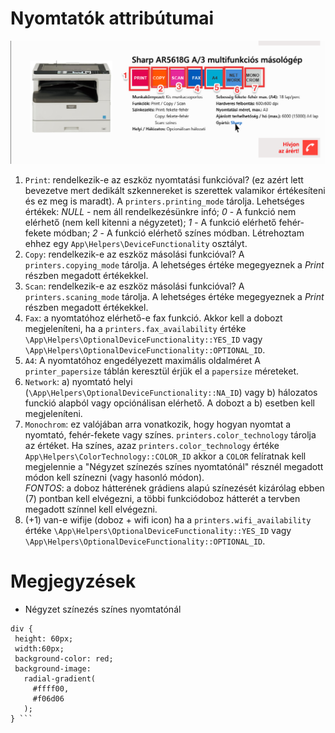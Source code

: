 # Nyomtatók attribútumai

![1 elem a nyomtató listából](images/printerlist_single_element.png)

1. ```Print```: rendelkezik-e az eszköz nyomtatási funkcióval? (ez azért lett bevezetve mert dedikált szkennereket 
is szerettek valamikor értékesíteni és ez meg is maradt). A ```printers.printing_mode``` tárolja. Lehetséges értékek: 
*NULL* - nem áll rendelkezésünkre infó; *0* - A funkció nem elérhető (nem kell kitenni a négyzetet); 
*1* - A funkció elérhető fehér-fekete módban; *2* - A funkció elérhető színes módban. Létrehoztam ehhez egy 
```App\Helpers\DeviceFunctionality``` osztályt.
2. ```Copy```: rendelkezik-e az eszköz másolási funkcióval? A ```printers.copying_mode``` tárolja. A lehetséges 
értéke megegyeznek a *Print* részben megadott értékekkel. 
3.  ```Scan```: rendelkezik-e az eszköz másolási funkcióval? A ```printers.scaning_mode``` tárolja. A lehetséges 
   értéke megegyeznek a *Print* részben megadott értékekkel. 
4. ```Fax```: a nyomtatóhoz elérhető-e fax funkció. Akkor kell a dobozt megjeleníteni, ha 
a ```printers.fax_availability``` értéke ```\App\Helpers\OptionalDeviceFunctionality::YES_ID``` 
vagy ```\App\Helpers\OptionalDeviceFunctionality::OPTIONAL_ID```.
5. ```A4```: A nyomtatóhoz engedélyezett maximális oldalméret A ```printer_papersize``` táblán keresztül érjük el a ```papersize```
méreteket.
6. ```Network```: a) nyomtató helyi (```\App\Helpers\OptionalDeviceFunctionality::NA_ID```) vagy b) hálozatos funckió alapból
vagy opciónálisan elérhető. A dobozt a b) esetben kell megjeleníteni.
7. ```Monochrom```: ez valójában arra vonatkozik, hogy hogyan nyomtat a nyomtató, fehér-fekete vagy színes. 
```printers.color_technology``` tárolja az értéket. Ha színes, azaz ```printers.color_technology``` értéke 
```App\Helpers\ColorTechnology::COLOR_ID``` akkor a ```COLOR``` felíratnak kell megjelennie a "Négyzet színezés színes nyomtatónál"
résznél megadott módon kell színezni (vagy hasonló módon).  
*FONTOS*: a doboz hátterének grádiens alapú színezését kizárólag ebben (7) pontban kell elvégezni, a többi funkciódoboz 
hátterét a tervben megadott színnel kell elvégezni.
8. (+1) van-e wifije (doboz + wifi icon) ha  a ```printers.wifi_availability``` értéke 
```\App\Helpers\OptionalDeviceFunctionality::YES_ID``` 
    vagy ```\App\Helpers\OptionalDeviceFunctionality::OPTIONAL_ID```.


# Megjegyzések

 -  Négyzet színezés színes nyomtatónál 
 ```{css}
div {
  height: 60px;
  width:60px;
  background-color: red;
  background-image:
    radial-gradient(
      #ffff00,
      #f06d06
    );
} ``` 
